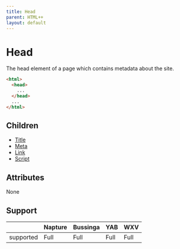 ```yaml
---
title: Head
parent: HTML++
layout: default
---
```

# Head
The head element of a page which contains metadata about the site.

```html
<html>
  <head>
    ...
  </head>
  ...
</html>
```

## Children
- [Title](title.md)
- [Meta](meta.md)
- [Link](link.md)
- [Script](script.md)

## Attributes
None

## Support

|           | Napture | Bussinga | YAB  | WXV  |
| --------- | ------- | -------- | ---- | ---- |
| supported | Full    | Full     | Full | Full |